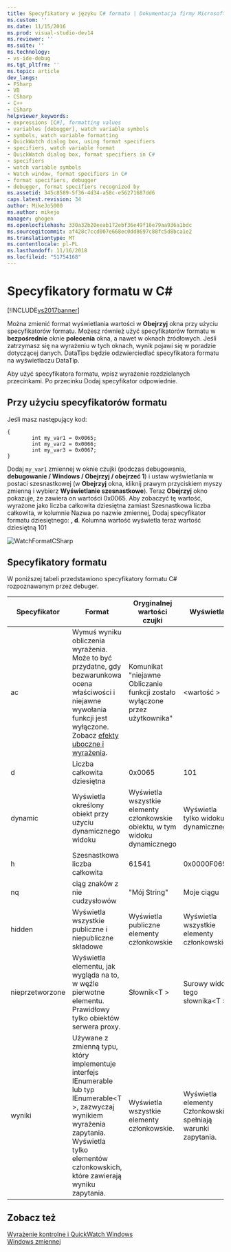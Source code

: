 ```yaml
---
title: Specyfikatory w języku C# formatu | Dokumentacja firmy Microsoft
ms.custom: ''
ms.date: 11/15/2016
ms.prod: visual-studio-dev14
ms.reviewer: ''
ms.suite: ''
ms.technology:
- vs-ide-debug
ms.tgt_pltfrm: ''
ms.topic: article
dev_langs:
- FSharp
- VB
- CSharp
- C++
- CSharp
helpviewer_keywords:
- expressions [C#], formatting values
- variables [debugger], watch variable symbols
- symbols, watch variable formatting
- QuickWatch dialog box, using format specifiers
- specifiers, watch variable format
- QuickWatch dialog box, format specifiers in C#
- specifiers
- watch variable symbols
- Watch window, format specifiers in C#
- format specifiers, debugger
- debugger, format specifiers recognized by
ms.assetid: 345c8589-5f36-4d34-a58c-e56271687dd6
caps.latest.revision: 34
author: MikeJo5000
ms.author: mikejo
manager: ghogen
ms.openlocfilehash: 330a32b20eeab172ebf36e49f16e79aa936a1bdc
ms.sourcegitcommit: af428c7ccd007e668ec0dd8697c88fc5d8bca1e2
ms.translationtype: MT
ms.contentlocale: pl-PL
ms.lasthandoff: 11/16/2018
ms.locfileid: "51754168"
---
```

# <a name="format-specifiers-in-c"></a>Specyfikatory formatu w C# #
[!INCLUDE[vs2017banner](../includes/vs2017banner.md)]

Można zmienić format wyświetlania wartości w **Obejrzyj** okna przy użyciu specyfikatorów formatu. Możesz również użyć specyfikatorów formatu w **bezpośrednie** oknie **polecenia** okna, a nawet w oknach źródłowych. Jeśli zatrzymasz się na wyrażeniu w tych oknach, wynik pojawi się w poradzie dotyczącej danych. DataTips będzie odzwierciedlać specyfikatora formatu na wyświetlaczu DataTip.  
  
 Aby użyć specyfikatora formatu, wpisz wyrażenie rozdzielanych przecinkami. Po przecinku Dodaj specyfikator odpowiednie.  
  
## <a name="using-format-specifiers"></a>Przy użyciu specyfikatorów formatu  
 Jeśli masz następujący kod:  
  
```  
{  
        int my_var1 = 0x0065;  
        int my_var2 = 0x0066;  
        int my_var3 = 0x0067;  
}  
```  
  
 Dodaj `my_var1` zmiennej w oknie czujki (podczas debugowania, **debugowanie / Windows / Obejrzyj / obejrzeć 1**) i ustaw wyświetlania w postaci szesnastkowej (w **Obejrzyj** okna, kliknij prawym przyciskiem myszy zmienną i wybierz **Wyświetlanie szesnastkowe**). Teraz **Obejrzyj** okno pokazuje, że zawiera on wartości 0x0065. Aby zobaczyć tę wartość, wyrażone jako liczba całkowita dziesiętna zamiast Szesnastkowa liczba całkowita, w kolumnie Nazwa po nazwie zmiennej, Dodaj specyfikator formatu dziesiętnego: **, d**. Kolumna wartość wyświetla teraz wartość dziesiętną 101  
  
 ![WatchFormatCSharp](../debugger/media/watchformatcsharp.png "WatchFormatCSharp")  
  
## <a name="format-specifiers"></a>Specyfikatory formatu  
 W poniższej tabeli przedstawiono specyfikatory formatu C# rozpoznawanym przez debuger.  
  
|Specyfikator|Format|Oryginalnej wartości czujki|Wyświetla|  
|---------------|------------|--------------------------|--------------|  
|ac|Wymuś wyniku obliczenia wyrażenia. Może to być przydatne, gdy bezwarunkowa ocena właściwości i niejawne wywołania funkcji jest wyłączone. Zobacz [efekty uboczne i wyrażenia](http://msdn.microsoft.com/library/e1f8a6ea-9e19-481d-b6bd-df120ad3bf4e).|Komunikat "niejawne Obliczanie funkcji zostało wyłączone przez użytkownika"|\<wartość >|  
|d|Liczba całkowita dziesiętna|0x0065|101|  
|dynamic|Wyświetla określony obiekt przy użyciu dynamicznego widoku|Wyświetla wszystkie elementy członkowskie obiektu, w tym widoku dynamicznego|Wyświetla tylko widoku dynamicznego|  
|h|Szesnastkowa liczba całkowita|61541|0x0000F065|  
|nq|ciąg znaków z nie cudzysłowów|"Mój String"|Moje ciągu|  
|hidden|Wyświetla wszystkie publiczne i niepubliczne składowe|Wyświetla publiczne elementy członkowskie|Wyświetla wszystkie elementy członkowskie|  
|nieprzetworzone|Wyświetla elementu, jak wygląda na to, w węźle pierwotne elementu. Prawidłowy tylko obiektów serwera proxy.|Słownik\<T >|Surowy widok tego słownika\<T >|  
|wyniki|Używane z zmienną typu, który implementuje interfejs IEnumerable lub typ IEnumerable\<T >, zazwyczaj wynikiem wyrażenia zapytania. Wyświetla tylko elementów członkowskich, które zawierają wyniku zapytania.|Wyświetla wszystkie elementy członkowskie.|Wyświetla elementy Członkowskie spełniają warunki zapytania.|  
  
## <a name="see-also"></a>Zobacz też  
 [Wyrażenie kontrolne i QuickWatch Windows](../debugger/watch-and-quickwatch-windows.md)   
 [Windows zmiennej](http://msdn.microsoft.com/library/ce0a67f6-2502-4b7a-ba45-cc32f8aeba3e)






